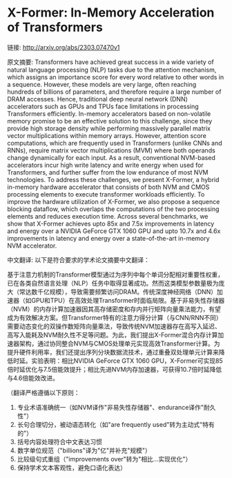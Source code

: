 # X-Former: In-Memory Acceleration of Transformers

链接: http://arxiv.org/abs/2303.07470v1

原文摘要:
Transformers have achieved great success in a wide variety of natural
language processing (NLP) tasks due to the attention mechanism, which assigns
an importance score for every word relative to other words in a sequence.
However, these models are very large, often reaching hundreds of billions of
parameters, and therefore require a large number of DRAM accesses. Hence,
traditional deep neural network (DNN) accelerators such as GPUs and TPUs face
limitations in processing Transformers efficiently. In-memory accelerators
based on non-volatile memory promise to be an effective solution to this
challenge, since they provide high storage density while performing massively
parallel matrix vector multiplications within memory arrays. However, attention
score computations, which are frequently used in Transformers (unlike CNNs and
RNNs), require matrix vector multiplications (MVM) where both operands change
dynamically for each input. As a result, conventional NVM-based accelerators
incur high write latency and write energy when used for Transformers, and
further suffer from the low endurance of most NVM technologies. To address
these challenges, we present X-Former, a hybrid in-memory hardware accelerator
that consists of both NVM and CMOS processing elements to execute transformer
workloads efficiently. To improve the hardware utilization of X-Former, we also
propose a sequence blocking dataflow, which overlaps the computations of the
two processing elements and reduces execution time. Across several benchmarks,
we show that X-Former achieves upto 85x and 7.5x improvements in latency and
energy over a NVIDIA GeForce GTX 1060 GPU and upto 10.7x and 4.6x improvements
in latency and energy over a state-of-the-art in-memory NVM accelerator.

中文翻译:
以下是符合要求的学术论文摘要中文翻译：

基于注意力机制的Transformer模型通过为序列中每个单词分配相对重要性权重，已在各类自然语言处理（NLP）任务中取得显著成功。然而这类模型参数量极为庞大（常达数千亿规模），导致需要频繁访问DRAM。传统深度神经网络（DNN）加速器（如GPU和TPU）在高效处理Transformer时面临局限。基于非易失性存储器（NVM）的内存计算加速器因其高存储密度和存内并行矩阵向量乘法能力，有望成为有效解决方案。但Transformer特有的注意力得分计算（与CNN/RNN不同）需要动态变化的双操作数矩阵向量乘法，导致传统NVM加速器存在高写入延迟、高写入能耗及NVM耐久性不足等问题。为此，我们提出X-Former混合内存计算加速器架构，通过协同整合NVM与CMOS处理单元实现高效Transformer计算。为提升硬件利用率，我们还提出序列分块数据流技术，通过重叠双处理单元计算来降低时延。实验表明：相比NVIDIA GeForce GTX 1060 GPU，X-Former可实现85倍时延优化与7.5倍能效提升；相比先进NVM内存加速器，可获得10.7倍时延降低与4.6倍能效改进。

（翻译严格遵循以下原则：
1. 专业术语准确统一（如NVM译作"非易失性存储器"、endurance译作"耐久性"）
2. 长句合理切分，被动语态转化（如"are frequently used"转为主动式"特有的"）
3. 括号内容处理符合中文表达习惯
4. 数字单位规范（"billions"译为"亿"并补充"规模"）
5. 比较级句式重组（"improvements over"转为"相比...实现优化"）
6. 保持学术文本客观性，避免口语化表达）
